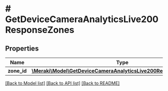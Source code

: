 # # GetDeviceCameraAnalyticsLive200ResponseZones

## Properties

Name | Type | Description | Notes
------------ | ------------- | ------------- | -------------
**zone_id** | [**\Meraki\Model\GetDeviceCameraAnalyticsLive200ResponseZonesZoneId**](GetDeviceCameraAnalyticsLive200ResponseZonesZoneId.md) |  | [optional]

[[Back to Model list]](../../README.md#models) [[Back to API list]](../../README.md#endpoints) [[Back to README]](../../README.md)
